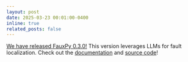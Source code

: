 ```yaml
---
layout: post
date: 2025-03-23 00:01:00-0400
inline: true
related_posts: false
---
```


[We have released FauxPy 0.3.0!](https://www.linkedin.com/posts/m-rezaalipour_quick-start-activity-7309654592827342850-5qrQ)
This version leverages LLMs for fault localization.
Check out the [documentation](https://fauxpy.readthedocs.io) and [source code](https://github.com/atom-sw/fauxpy)!  

